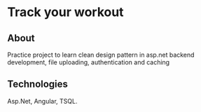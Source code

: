# Track your workout

## About
Practice project to learn clean design pattern in asp.net backend development, file uploading, authentication and caching

## Technologies
Asp.Net, Angular, TSQL. 

